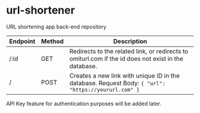 # url-shortener
URL shortening app back-end repository

| Endpoint | Method | Description |
| -------- | ------ | ----------- |
| /:id     | GET    | Redirects to the related link, or redirects to omiturl.com if the id does not exist in the database. |
| /        | POST   | Creates a new link with unique ID in the database. Request Body: `{ "url": "https://yoururl.com" }` |

API Key feature for authentication purposes will be added later.
